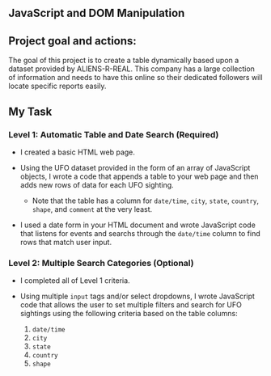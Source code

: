 ## JavaScript and DOM Manipulation

## Project goal and actions:

The goal of this project is to create a table dynamically based upon a dataset provided by ALIENS-R-REAL. This company has a large collection of information and needs to have this online so their dedicated followers will locate specific reports easily.

## My Task

### Level 1: Automatic Table and Date Search (Required)

* I created a basic HTML web page.

* Using the UFO dataset provided in the form of an array of JavaScript objects, I wrote a code that appends a table to your web page and then adds new rows of data for each UFO sighting.

  * Note that the table has a column for `date/time`, `city`, `state`, `country`, `shape`, and `comment` at the very least.

* I used a date form in your HTML document and wrote JavaScript code that listens for events and searchs through the `date/time` column to find rows that match user input.

### Level 2: Multiple Search Categories (Optional)

* I completed all of Level 1 criteria.

* Using multiple `input` tags and/or select dropdowns, I wrote JavaScript code that allows the user to set multiple filters and search for UFO sightings using the following criteria based on the table columns:

  1. `date/time`
  2. `city`
  3. `state`
  4. `country`
  5. `shape`
